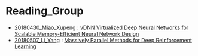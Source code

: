 # Reading_Group
* [20180430_Miao_Xupeng](https://github.com/DMALab/Reading_Group/blob/master/slides/20180430_Miaoxupeng.pdf) : [vDNN Virtualized Deep Neural Networks for Scalable Memory-Efficient Neural Network Design](https://arxiv.org/pdf/1602.08124) 
* [20180507_Li_Yang](https://github.com/DMALab/Reading_Group/blob/master/slides/20180507%20Li%20Yang%20Gorila.pdf) : [Massively Parallel Methods for Deep Reinforcement Learning](https://arxiv.org/pdf/1507.04296)
